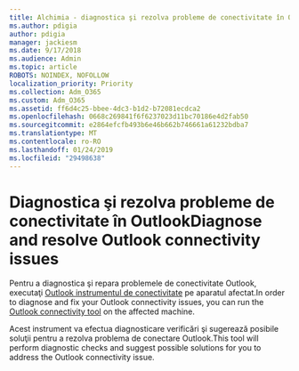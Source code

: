 ```yaml
---
title: Alchimia - diagnostica şi rezolva probleme de conectivitate în Outlook
ms.author: pdigia
author: pdigia
manager: jackiesm
ms.date: 9/17/2018
ms.audience: Admin
ms.topic: article
ROBOTS: NOINDEX, NOFOLLOW
localization_priority: Priority
ms.collection: Adm_O365
ms.custom: Adm_O365
ms.assetid: ff6d4c25-bbee-4dc3-b1d2-b72081ecdca2
ms.openlocfilehash: 0668c269841f6f6237023d11bc70186e4d2fab50
ms.sourcegitcommit: e2864efcfb493b6e46b662b746661a61232bdba7
ms.translationtype: MT
ms.contentlocale: ro-RO
ms.lasthandoff: 01/24/2019
ms.locfileid: "29498638"
---
```

# <a name="diagnose-and-resolve-outlook-connectivity-issues"></a><span data-ttu-id="fd8b5-102">Diagnostica şi rezolva probleme de conectivitate în Outlook</span><span class="sxs-lookup"><span data-stu-id="fd8b5-102">Diagnose and resolve Outlook connectivity issues</span></span>

<span data-ttu-id="fd8b5-103">Pentru a diagnostica şi repara problemele de conectivitate Outlook, executaţi [Outlook instrumentul de conectivitate](https://aka.ms/SaRA-OutlookDisconnect) pe aparatul afectat.</span><span class="sxs-lookup"><span data-stu-id="fd8b5-103">In order to diagnose and fix your Outlook connectivity issues, you can run the [Outlook connectivity tool](https://aka.ms/SaRA-OutlookDisconnect) on the affected machine.</span></span> 
  
<span data-ttu-id="fd8b5-104">Acest instrument va efectua diagnosticare verificări şi sugerează posibile soluţii pentru a rezolva problema de conectare Outlook.</span><span class="sxs-lookup"><span data-stu-id="fd8b5-104">This tool will perform diagnostic checks and suggest possible solutions for you to address the Outlook connectivity issue.</span></span>
  

